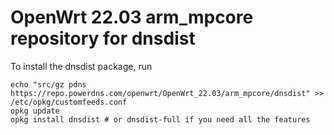 OpenWrt 22.03 arm_mpcore repository for dnsdist
========

To install the dnsdist package, run

```
echo "src/gz pdns https://repo.powerdns.com/openwrt/OpenWrt_22.03/arm_mpcore/dnsdist" >> /etc/opkg/customfeeds.conf
opkg update
opkg install dnsdist # or dnsdist-full if you need all the features
```
